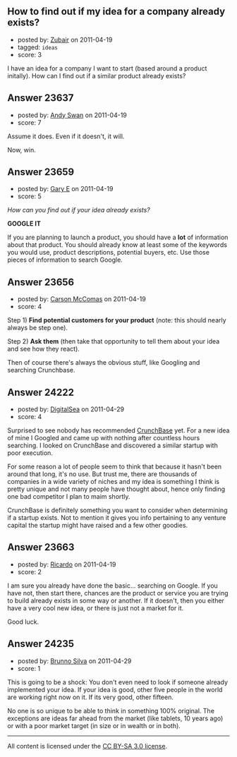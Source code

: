 ## How to find out if my idea for a company already exists?

- posted by: [Zubair](https://stackexchange.com/users/-1/5670-zubair) on 2011-04-19
- tagged: `ideas`
- score: 3

I have an idea for a company I want to start (based around a product initally). How can I find out if a similar product already exists?


## Answer 23637

- posted by: [Andy Swan](https://stackexchange.com/users/-1/8683-andy-swan) on 2011-04-19
- score: 7

Assume it does.  Even if it doesn't, it will.

Now, win.


## Answer 23659

- posted by: [Gary E](https://stackexchange.com/users/-1/2587-gary-e) on 2011-04-19
- score: 5

*How can you find out if your idea already exists?*

**GOOGLE IT**

If you are planning to launch a product, you should have a **lot** of information about that product. You should already know at least some of the keywords you would use, product descriptions, potential buyers, etc. Use those pieces of information to search Google.




## Answer 23656

- posted by: [Carson McComas](https://stackexchange.com/users/-1/9422-carson-mccomas) on 2011-04-19
- score: 4

Step 1) **Find potential customers for your product** (note: this should nearly always be step one).

Step 2) **Ask them** (then take that opportunity to tell them about your idea and see how they react).

Then of course there's always the obvious stuff, like Googling and searching Crunchbase.


## Answer 24222

- posted by: [DigitalSea](https://stackexchange.com/users/-1/7816-digitalsea) on 2011-04-29
- score: 4

<p>Surprised to see nobody has recommended <a href="http://www.crunchbase.com/" rel="nofollow">CrunchBase</a> yet. For a new idea of mine I Googled and came up with nothing after countless hours searching. I looked on CrunchBase and discovered a similar startup with poor execution.</p>

<p>For some reason a lot of people seem to think that because it hasn't been around that long, it's no use. But trust me, there are thousands of companies in a wide variety of niches and my idea is something I think is pretty unique and not many people have thought about, hence only finding one bad competitor I plan to maim shortly.</p>

<p>CrunchBase is definitely something you want to consider when determining if a startup exists. Not to mention it gives you info pertaining to any venture capital the startup might have raised and a few other goodies.</p>



## Answer 23663

- posted by: [Ricardo](https://stackexchange.com/users/-1/42-ricardo) on 2011-04-19
- score: 2

I am sure you already have done the basic... searching on Google. If you have not, then start there, chances are the product or service you are trying to build already exists in some way or another. If it doesn't, then you either have a very cool new idea, or there is just not a market for it.

Good luck.


## Answer 24235

- posted by: [Brunno Silva](https://stackexchange.com/users/-1/9710-brunno-silva) on 2011-04-29
- score: 1

This is going to be a shock: You don't even need to look if someone already implemented your idea. If your idea is good, other five people in the world are working right now on it. If its very good, other fifteen.

No one is so unique to be able to think in something 100% original. The exceptions are ideas far ahead from the market (like tablets, 10 years ago) or with a poor market target (in size or in wealth or in both).



---

All content is licensed under the [CC BY-SA 3.0 license](https://creativecommons.org/licenses/by-sa/3.0/).
